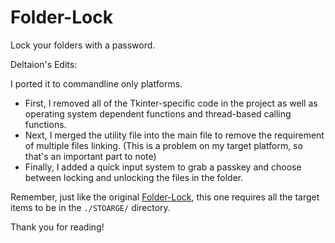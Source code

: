 # Folder-Lock
Lock your folders with a password.

Deltaion's Edits:

I ported it to commandline only platforms.

- First, I removed all of the Tkinter-specific code in the project as well as operating system dependent functions and thread-based calling functions.
- Next, I merged the utility file into the main file to remove the requirement of multiple files linking. (This is a problem on my target platform, so that's an important part to note)
- Finally, I added a quick input system to grab a passkey and choose between locking and unlocking the files in the folder.

Remember, just like the original [Folder-Lock](https://github.com/MCMi460/Folder-Lock), this one requires all the target items to be in the `./STOARGE/` directory.

Thank you for reading!
